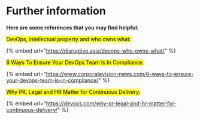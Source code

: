 # Further information

**Here are some references that you may find helpful:**&#x20;

<mark style="background-color:yellow;">DevOps, intellectual property and who owns what:</mark>

{% embed url="https://disruptive.asia/devops-who-owns-what/" %}

<mark style="background-color:yellow;">6 Ways To Ensure Your DevOps Team Is In Compliance:</mark>

{% embed url="https://www.corporatevision-news.com/6-ways-to-ensure-your-devops-team-is-in-compliance/" %}

<mark style="background-color:yellow;">Why PR, Legal and HR Matter for Continuous Delivery:</mark>

{% embed url="https://devops.com/why-pr-legal-and-hr-matter-for-continuous-delivery/" %}
